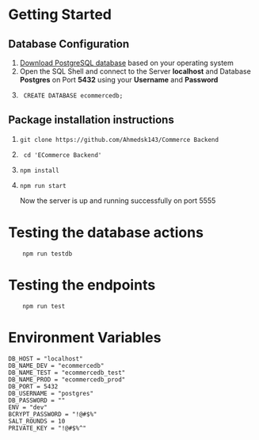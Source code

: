 # Getting Started

## Database Configuration

1.  [Download PostgreSQL database](https://www.postgresql.org/download/) based on your operating system
2.  Open the SQL Shell and connect to the
    Server **localhost** and Database **Postgres** on
    Port **5432** using your **Username** and **Password**
3.  ```bash:
     CREATE DATABASE ecommercedb;
    ```

## Package installation instructions

1.  ```bash:
    git clone https://github.com/Ahmedsk143/Commerce Backend
    ```
2.  ```bash:
     cd 'ECommerce Backend'
    ```
3.  ```bash:
    npm install
    ```
4.  ```bash:
    npm run start
    ```
    Now the server is up and running successfully on port 5555

# Testing the database actions

```bash:
    npm run testdb
```

# Testing the endpoints

```bash:
    npm run test
```

# Environment Variables

```javascript:
DB_HOST = "localhost"
DB_NAME_DEV = "ecommercedb"
DB_NAME_TEST = "ecommercedb_test"
DB_NAME_PROD = "ecommercedb_prod"
DB_PORT = 5432
DB_USERNAME = "postgres"
DB_PASSWORD = ""
ENV = "dev"
BCRYPT_PASSWORD = "!@#$%"
SALT_ROUNDS = 10
PRIVATE_KEY = "!@#$%^"
```
